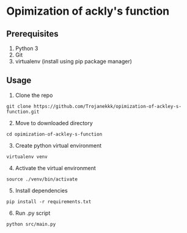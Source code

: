 # Opimization of ackly's function

## Prerequisites
  1. Python 3
  2. Git
  3. virtualenv (install using pip package manager)

## Usage
  1. Clone the repo

```git clone https://github.com/Trojanekkk/opimization-of-ackley-s-function.git```

  2. Move to downloaded directory

```cd opimization-of-ackley-s-function```

  3. Create python virtual environment

```virtualenv venv```

  4. Activate the virtual environment

```source ./venv/bin/activate```

  5. Install dependencies

```pip install -r requirements.txt```

  6. Run .py script

```python src/main.py```